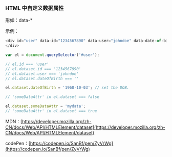 ### HTML 中自定义数据属性

形如：data-\*

示例：

```js
<div id="user" data-id="1234567890" data-user="johndoe" data-date-of-birth>John Doe
</div>

var el = document.querySelector('#user');

// el.id === 'user'
// el.dataset.id === '1234567890'
// el.dataset.user === 'johndoe'
// el.dataset.dateOfBirth === ''

el.dataset.dateOfBirth = '1960-10-03'; // set the DOB.

// 'someDataAttr' in el.dataset === false

el.dataset.someDataAttr = 'mydata';
// 'someDataAttr' in el.dataset === true
```

MDN：[https://developer.mozilla.org/zh-CN/docs/Web/API/HTMLElement/dataset](https://developer.mozilla.org/zh-CN/docs/Web/API/HTMLElement/dataset)

codePen：[https://codepen.io/SanBf/pen/ZyVrWg](https://codepen.io/SanBf/pen/ZyVrWg)


